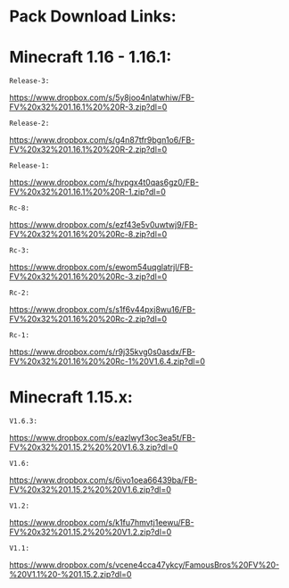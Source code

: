 # Pack Download Links:

# Minecraft 1.16 - 1.16.1:

~~~
Release-3:
~~~
https://www.dropbox.com/s/5y8joo4nlatwhiw/FB-FV%20x32%201.16.1%20%20R-3.zip?dl=0
~~~
Release-2:
~~~
https://www.dropbox.com/s/g4n87tfr9bgn1o6/FB-FV%20x32%201.16.1%20%20R-2.zip?dl=0
~~~
Release-1:
~~~
https://www.dropbox.com/s/hvpgx4t0qas6gz0/FB-FV%20x32%201.16.1%20%20R-1.zip?dl=0

~~~
Rc-8:
~~~
https://www.dropbox.com/s/ezf43e5v0uwtwj9/FB-FV%20x32%201.16%20%20Rc-8.zip?dl=0

~~~
Rc-3:
~~~
https://www.dropbox.com/s/ewom54uqglatrjl/FB-FV%20x32%201.16%20%20Rc-3.zip?dl=0
~~~
Rc-2:
~~~
https://www.dropbox.com/s/s1f6v44pxj8wu16/FB-FV%20x32%201.16%20%20Rc-2.zip?dl=0
~~~
Rc-1:
~~~
https://www.dropbox.com/s/r9j35kvg0s0asdx/FB-FV%20x32%201.16%20%20Rc-1%20V1.6.4.zip?dl=0

# Minecraft 1.15.x:
~~~
V1.6.3:
~~~
https://www.dropbox.com/s/eazlwyf3oc3ea5t/FB-FV%20x32%201.15.2%20%20V1.6.3.zip?dl=0
~~~
V1.6:
~~~
https://www.dropbox.com/s/6ivo1oea66439ba/FB-FV%20x32%201.15.2%20%20V1.6.zip?dl=0
~~~
V1.2:
~~~
https://www.dropbox.com/s/k1fu7hmvtj1eewu/FB-FV%20x32%201.15.2%20%20V1.2.zip?dl=0
~~~
V1.1:
~~~
https://www.dropbox.com/s/vcene4cca47ykcy/FamousBros%20FV%20-%20V1.1%20-%201.15.2.zip?dl=0
 
